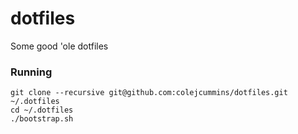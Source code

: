 # dotfiles
Some good 'ole dotfiles

### Running

```shell
git clone --recursive git@github.com:colejcummins/dotfiles.git ~/.dotfiles
cd ~/.dotfiles
./bootstrap.sh
```